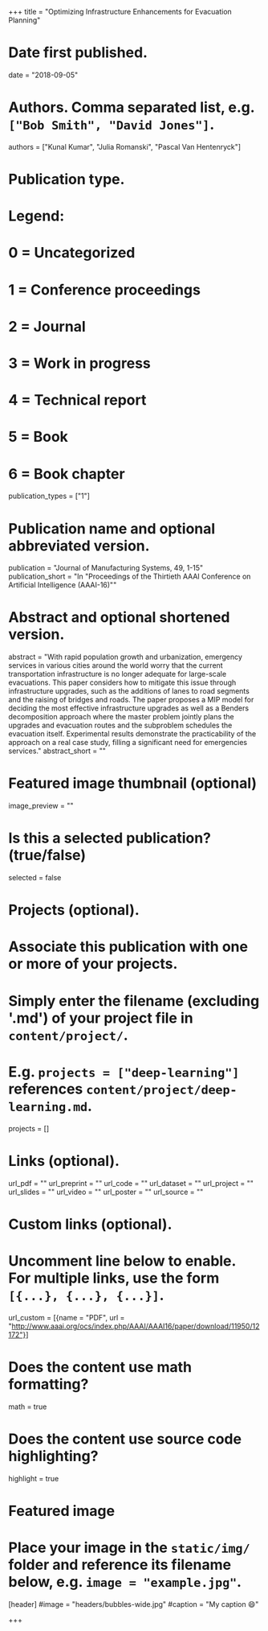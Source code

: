 +++
title = "Optimizing Infrastructure Enhancements for Evacuation Planning"

# Date first published.
date = "2018-09-05"

# Authors. Comma separated list, e.g. `["Bob Smith", "David Jones"]`.
authors = ["Kunal Kumar", "Julia Romanski", "Pascal Van Hentenryck"]

# Publication type.
# Legend:
# 0 = Uncategorized
# 1 = Conference proceedings
# 2 = Journal
# 3 = Work in progress
# 4 = Technical report
# 5 = Book
# 6 = Book chapter
publication_types = ["1"]

# Publication name and optional abbreviated version.
publication = "Journal of Manufacturing Systems, 49, 1-15"
publication_short = "In "Proceedings of the Thirtieth AAAI Conference on Artificial Intelligence (AAAI-16)""

# Abstract and optional shortened version.
abstract = "With rapid population growth and urbanization, emergency services in various cities around the world worry that the current transportation infrastructure is no longer adequate for large-scale evacuations. This paper considers how to mitigate this issue through infrastructure upgrades, such as the additions of lanes to road segments and the raising of bridges and roads. The paper proposes a MIP model for deciding the most effective infrastructure upgrades as well as a Benders decomposition approach where the master problem jointly plans the upgrades and evacuation routes and the subproblem schedules the evacuation itself. Experimental results demonstrate the practicability of the approach on a real case study, filling a significant need for emergencies services."
abstract_short = ""

# Featured image thumbnail (optional)
image_preview = ""

# Is this a selected publication? (true/false)
selected = false

# Projects (optional).
#   Associate this publication with one or more of your projects.
#   Simply enter the filename (excluding '.md') of your project file in `content/project/`.
#   E.g. `projects = ["deep-learning"]` references `content/project/deep-learning.md`.
projects = []

# Links (optional).
url_pdf = ""
url_preprint = ""
url_code = ""
url_dataset = ""
url_project = ""
url_slides = ""
url_video = ""
url_poster = ""
url_source = ""

# Custom links (optional).
#   Uncomment line below to enable. For multiple links, use the form `[{...}, {...}, {...}]`.
 url_custom = [{name = "PDF", url = "http://www.aaai.org/ocs/index.php/AAAI/AAAI16/paper/download/11950/12172"}]

# Does the content use math formatting?
math = true

# Does the content use source code highlighting?
highlight = true

# Featured image
# Place your image in the `static/img/` folder and reference its filename below, e.g. `image = "example.jpg"`.
[header]
#image = "headers/bubbles-wide.jpg"
#caption = "My caption 😄"

+++
